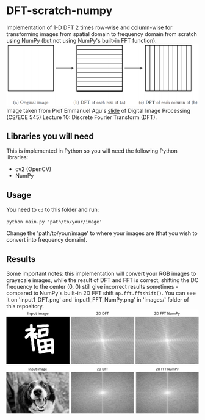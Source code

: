 # DFT-scratch-numpy
Implementation of 1-D DFT 2 times row-wise and column-wise for transforming images from spatial domain to frequency domain from scratch using NumPy (but not using NumPy's built-in FFT function).  
![](./for_publishing/2_1-D_DFT.png)  
Image taken from Prof Emmanuel Agu's [slide](https://web.cs.wpi.edu/~emmanuel/courses/cs545/S14/slides/lecture10.pdf) of Digital Image Processing (CS/ECE 545) Lecture 10: Discrete Fourier Transform (DFT).  

## Libraries you will need
This is implemented in Python so you will need the following Python libraries:
- cv2 (OpenCV)
- NumPy

## Usage
You need to `cd` to this folder and run:  
  
`python main.py 'path/to/your/image'`  
  
Change the 'path/to/your/image' to where your images are (that you wish to convert into frequency domain).  

## Results
Some important notes: this implementation will convert your RGB images to grayscale images, while the result of DFT and FFT is correct, shifting the DC frequency to the center (0, 0) still give incorrect results sometimes - compared to NumPy's built-in 2D FFT shift `np.fft.fftshift()`. You can see it on 'input1_DFT.png' and 'input1_FFT_NumPy.png' in 'images/' folder of this repository.  
![](./for_publishing/result.png)  
![](./for_publishing/result2.png)  
  
